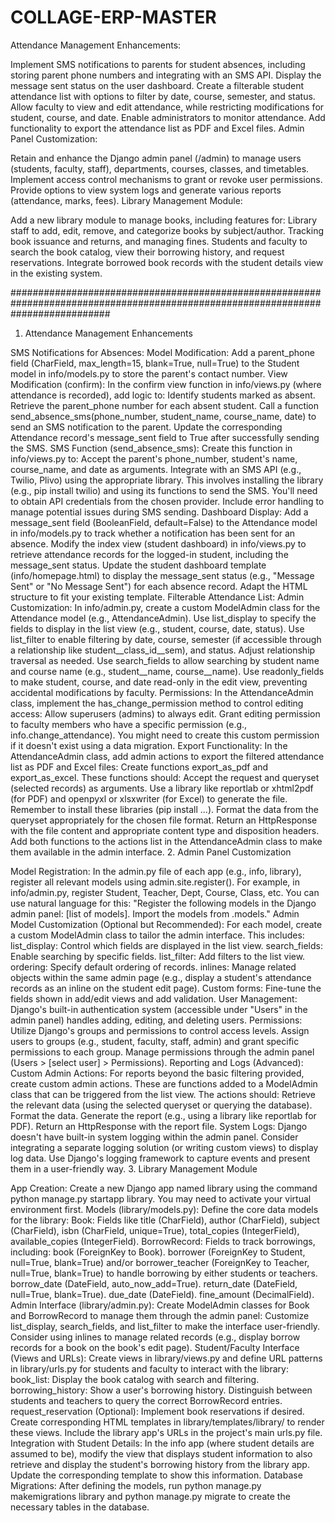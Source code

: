 # COLLAGE-ERP-MASTER
Attendance Management Enhancements:

Implement SMS notifications to parents for student absences, including storing parent phone numbers and integrating with an SMS API.
Display the message sent status on the user dashboard.
Create a filterable student attendance list with options to filter by date, course, semester, and status.
Allow faculty to view and edit attendance, while restricting modifications for student, course, and date.
Enable administrators to monitor attendance.
Add functionality to export the attendance list as PDF and Excel files.
Admin Panel Customization:

Retain and enhance the Django admin panel (/admin) to manage users (students, faculty, staff), departments, courses, classes, and timetables.
Implement access control mechanisms to grant or revoke user permissions.
Provide options to view system logs and generate various reports (attendance, marks, fees).
Library Management Module:

Add a new library module to manage books, including features for:
Library staff to add, edit, remove, and categorize books by subject/author.
Tracking book issuance and returns, and managing fines.
Students and faculty to search the book catalog, view their borrowing history, and request reservations.
Integrate borrowed book records with the student details view in the existing system.

##################################################################################################################################


1. Attendance Management Enhancements

SMS Notifications for Absences:
Model Modification: Add a parent_phone field (CharField, max_length=15, blank=True, null=True) to the Student model in info/models.py to store the parent's contact number.
View Modification (confirm): In the confirm view function in info/views.py (where attendance is recorded), add logic to:
Identify students marked as absent.
Retrieve the parent_phone number for each absent student.
Call a function send_absence_sms(phone_number, student_name, course_name, date) to send an SMS notification to the parent.
Update the corresponding Attendance record's message_sent field to True after successfully sending the SMS.
SMS Function (send_absence_sms): Create this function in info/views.py to:
Accept the parent's phone_number, student's name, course_name, and date as arguments.
Integrate with an SMS API (e.g., Twilio, Plivo) using the appropriate library. This involves installing the library (e.g., pip install twilio) and using its functions to send the SMS. You'll need to obtain API credentials from the chosen provider.
Include error handling to manage potential issues during SMS sending.
Dashboard Display:
Add a message_sent field (BooleanField, default=False) to the Attendance model in info/models.py to track whether a notification has been sent for an absence.
Modify the index view (student dashboard) in info/views.py to retrieve attendance records for the logged-in student, including the message_sent status.
Update the student dashboard template (info/homepage.html) to display the message_sent status (e.g., "Message Sent" or "No Message Sent") for each absence record. Adapt the HTML structure to fit your existing template.
Filterable Attendance List:
Admin Customization: In info/admin.py, create a custom ModelAdmin class for the Attendance model (e.g., AttendanceAdmin).
Use list_display to specify the fields to display in the list view (e.g., student, course, date, status).
Use list_filter to enable filtering by date, course, semester (if accessible through a relationship like student__class_id__sem), and status. Adjust relationship traversal as needed.
Use search_fields to allow searching by student name and course name (e.g., student__name, course__name).
Use readonly_fields to make student, course, and date read-only in the edit view, preventing accidental modifications by faculty.
Permissions: In the AttendanceAdmin class, implement the has_change_permission method to control editing access:
Allow superusers (admins) to always edit.
Grant editing permission to faculty members who have a specific permission (e.g., info.change_attendance). You might need to create this custom permission if it doesn't exist using a data migration.
Export Functionality: In the AttendanceAdmin class, add admin actions to export the filtered attendance list as PDF and Excel files:
Create functions export_as_pdf and export_as_excel. These functions should:
Accept the request and queryset (selected records) as arguments.
Use a library like reportlab or xhtml2pdf (for PDF) and openpyxl or xlsxwriter (for Excel) to generate the file. Remember to install these libraries (pip install ...).
Format the data from the queryset appropriately for the chosen file format.
Return an HttpResponse with the file content and appropriate content type and disposition headers.
Add both functions to the actions list in the AttendanceAdmin class to make them available in the admin interface.
2. Admin Panel Customization

Model Registration: In the admin.py file of each app (e.g., info, library), register all relevant models using admin.site.register(). For example, in info/admin.py, register Student, Teacher, Dept, Course, Class, etc. You can use natural language for this: "Register the following models in the Django admin panel: [list of models]. Import the models from .models."
Admin Model Customization (Optional but Recommended): For each model, create a custom ModelAdmin class to tailor the admin interface. This includes:
list_display: Control which fields are displayed in the list view.
search_fields: Enable searching by specific fields.
list_filter: Add filters to the list view.
ordering: Specify default ordering of records.
inlines: Manage related objects within the same admin page (e.g., display a student's attendance records as an inline on the student edit page).
Custom forms: Fine-tune the fields shown in add/edit views and add validation.
User Management: Django's built-in authentication system (accessible under "Users" in the admin panel) handles adding, editing, and deleting users.
Permissions: Utilize Django's groups and permissions to control access levels. Assign users to groups (e.g., student, faculty, staff, admin) and grant specific permissions to each group. Manage permissions through the admin panel (Users > [select user] > Permissions).
Reporting and Logs (Advanced):
Custom Admin Actions: For reports beyond the basic filtering provided, create custom admin actions. These are functions added to a ModelAdmin class that can be triggered from the list view. The actions should:
Retrieve the relevant data (using the selected queryset or querying the database).
Format the data.
Generate the report (e.g., using a library like reportlab for PDF).
Return an HttpResponse with the report file.
System Logs: Django doesn't have built-in system logging within the admin panel. Consider integrating a separate logging solution (or writing custom views) to display log data. Use Django's logging framework to capture events and present them in a user-friendly way.
3. Library Management Module

App Creation: Create a new Django app named library using the command python manage.py startapp library. You may need to activate your virtual environment first.
Models (library/models.py): Define the core data models for the library:
Book: Fields like title (CharField), author (CharField), subject (CharField), isbn (CharField, unique=True), total_copies (IntegerField), available_copies (IntegerField).
BorrowRecord: Fields to track borrowings, including:
book (ForeignKey to Book).
borrower (ForeignKey to Student, null=True, blank=True) and/or borrower_teacher (ForeignKey to Teacher, null=True, blank=True) to handle borrowing by either students or teachers.
borrow_date (DateField, auto_now_add=True).
return_date (DateField, null=True, blank=True).
due_date (DateField).
fine_amount (DecimalField).
Admin Interface (library/admin.py): Create ModelAdmin classes for Book and BorrowRecord to manage them through the admin panel:
Customize list_display, search_fields, and list_filter to make the interface user-friendly.
Consider using inlines to manage related records (e.g., display borrow records for a book on the book's edit page).
Student/Faculty Interface (Views and URLs): Create views in library/views.py and define URL patterns in library/urls.py for students and faculty to interact with the library:
book_list: Display the book catalog with search and filtering.
borrowing_history: Show a user's borrowing history. Distinguish between students and teachers to query the correct BorrowRecord entries.
request_reservation (Optional): Implement book reservations if desired.
Create corresponding HTML templates in library/templates/library/ to render these views.
Include the library app's URLs in the project's main urls.py file.
Integration with Student Details: In the info app (where student details are assumed to be), modify the view that displays student information to also retrieve and display the student's borrowing history from the library app. Update the corresponding template to show this information.
Database Migrations: After defining the models, run python manage.py makemigrations library and python manage.py migrate to create the necessary tables in the database.
